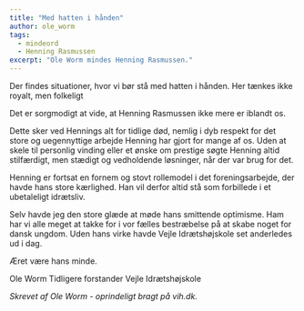 ```yaml
---
title: "Med hatten i hånden"
author: ole_worm
tags:
  - mindeord
  - Henning Rasmussen
excerpt: "Ole Worm mindes Henning Rasmussen."
---
```


Der findes situationer, hvor vi bør stå med hatten i hånden. Her tænkes ikke royalt, men folkeligt

Det er sorgmodigt at vide, at Henning Rasmussen ikke mere er iblandt os.

Dette sker ved Hennings alt for tidlige død, nemlig i dyb respekt for det store og uegennyttige arbejde Henning har gjort for mange af os. Uden at skele til personlig vinding eller et ønske om prestige søgte Henning altid stilfærdigt, men stædigt og vedholdende løsninger, når der var brug for det.

Henning er fortsat en fornem og stovt rollemodel i det foreningsarbejde, der havde hans store kærlighed. Han vil derfor altid stå som forbillede i et ubetaleligt idrætsliv.

Selv havde jeg den store glæde at møde hans smittende optimisme. Ham har vi alle meget at takke for i vor fælles bestræbelse på at skabe noget for dansk ungdom. Uden hans virke havde Vejle Idrætshøjskole set anderledes ud i dag.

Æret være hans minde.

Ole Worm
Tidligere forstander
Vejle Idrætshøjskole

_Skrevet af Ole Worm - oprindeligt bragt på vih.dk._
